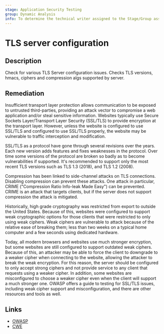 ```yaml
---
stage: Application Security Testing
group: Dynamic Analysis
info: To determine the technical writer assigned to the Stage/Group associated with this page, see https://handbook.gitlab.com/handbook/product/ux/technical-writing/#assignments
---
```


# TLS server configuration

## Description

Check for various TLS Server configuration issues. Checks TLS versions, hmacs, ciphers and compression algs supported by server.

## Remediation

Insufficient transport layer protection allows communication to be exposed to untrusted third-parties, providing an attack vector to compromise a web application and/or steal sensitive information. Websites typically use Secure Sockets Layer/Transport Layer Security (SSL/TLS) to provide encryption at the transport layer. However, unless the website is configured to use SSL/TLS and configured to use SSL/TLS properly, the website may be vulnerable to traffic interception and modification.

SSL/TLS as a protocol have gone through several revisions over the years. Each new version adds features and fixes weaknesses in the protocol. Over time some versions of the protocol are broken so badly as to become vulnerabilities if supported. It's recommended to support only the most recent TLS versions such as TLS 1.3 (2018), and TLS 1.2 (2008).

Compression has been linked to side-channel attacks on TLS connections. Disabling compression can prevent these attacks. One attack in particular, CRIME ("Compression Ratio Info-leak Made Easy") can be prevented. CRIME is an attack that targets clients, but if the server does not support compression the attack is mitigated.

Historically, high grade cryptography was restricted from export to outside the United States. Because of this, websites were configured to support weak cryptographic options for those clients that were restricted to only using weak ciphers. Weak ciphers are vulnerable to attack because of the relative ease of breaking them; less than two weeks on a typical home computer
and a few seconds using dedicated hardware.

Today, all modern browsers and websites use much stronger encryption, but some websites are still configured to support outdated weak ciphers. Because of this, an attacker may be able to force the client to downgrade to a weaker cipher when connecting to the website, allowing the attacker to break the weak encryption. For this reason, the server should be configured to only accept strong ciphers and not provide service to any client that requests using a weaker cipher. In addition, some websites are misconfigured to choose a weaker cipher even when the client will support a much stronger one. OWASP offers a guide to testing for SSL/TLS issues, including weak cipher support and misconfiguration, and there are other resources and tools as well.

## Links

- [OWASP](https://owasp.org/Top10/A02_2021-Cryptographic_Failures/)
- [CWE](https://cwe.mitre.org/data/definitions/934.html)
